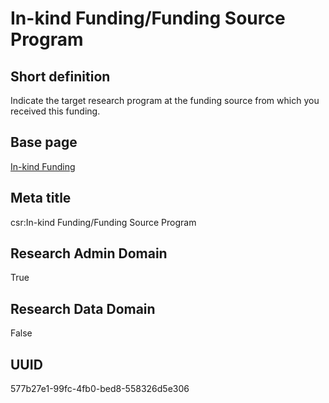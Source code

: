 # In-kind Funding/Funding Source Program
## Short definition
Indicate the target research program at the funding source from which you received this funding.
## Base page
[In-kind Funding](../../Objects/In-kind%20Funding.md)
## Meta title
csr:In-kind Funding/Funding Source Program
## Research Admin Domain
True
## Research Data Domain
False
## UUID
577b27e1-99fc-4fb0-bed8-558326d5e306
